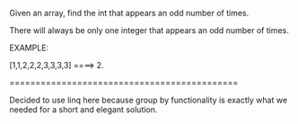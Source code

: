 Given an array, find the int that appears an odd number of times.

There will always be only one integer that appears an odd number of times.

EXAMPLE:

[1,1,2,2,2,3,3,3,3] ====> 2. 


============================================

Decided to use linq here because group by functionality is exactly what we needed
for a short and elegant solution. 